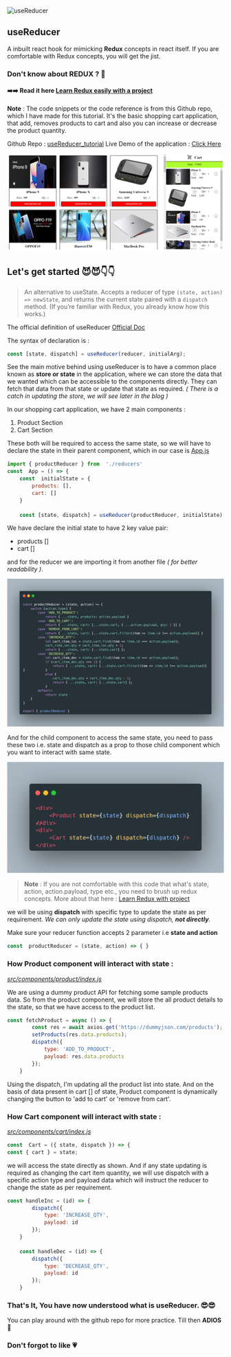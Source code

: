 ![useReducer](https://daveceddia.com/images/useReducer-hook-twitter.png)

## useReducer
A inbuilt react hook for mimicking **Redux** concepts in react itself. If you are comfortable with Redux concepts, you will get the jist.

### Don't know about REDUX ? 🙈
#### ➡️➡️ Read it here [Learn Redux easily with a project](https://dev.to/singhanuj620/react-redux-learn-the-redux-easily-with-project-aji)

**Note** : The code snippets or the code reference is from this Github repo, which I have made for this tutorial. It's the basic shopping cart application, that add, removes products to cart and also you can increase or decrease the product quantity.

Github Repo : [useReducer_tutorial](https://github.com/singhanuj620/useReducer_tutorial)
Live Demo of the application : [Click Here](https://singhanuj620.github.io/useReducer_tutorial/)

![0](./screenshots/0.png)

## Let's get started 😈😈👇👇

> An alternative to useState. Accepts a reducer of type `(state, action) => newState`, and returns the current state paired with a `dispatch` method. (If you’re familiar with Redux, you already know how this works.)

The official definition of useReducer [Official Doc](https://reactjs.org/docs/hooks-reference.html#usereducer)

The syntax of declaration is :

```javascript 
const [state, dispatch] = useReducer(reducer, initialArg);
```

See the main motive behind using useReducer is to have a common place known as **store or state** in the application, where we can store the data that we wanted which can be accessible to the components directly. They can fetch that data from that state or update that state as required. *( There is a catch in updating the store, we will see later in the blog )*

In our shopping cart application, we have 2 main components : 
 1. Product Section
 2. Cart Section

These both will be required to access the same state, so we will have to declare the state in their parent component, which in our case is [App.js](https://github.com/singhanuj620/useReducer_tutorial/blob/master/src/App.js)

```javascript
import { productReducer } from  './reducers'
const  App = () => {
	const  initialState = {
		products: [],
		cart: []
	}  

	const [state, dispatch] = useReducer(productReducer, initialState);
```
We have declare the initial state to have 2 key value pair:

 - products []
 - cart []

and for the reducer we are importing it from another file *( for better readability )*.


![1](./screenshots/1.png)

And for the child component to access the same state, you need to pass these two i.e. state and dispatch as a prop to those child component which you want to interact with same state.


![2](./screenshots/2.png)

> **Note** : If you are not comfortable with this code that what's state, action, action.payload, type etc., you need to brush up redux
> concepts. More about that here : [Learn Redux with
> project](https://dev.to/singhanuj620/react-redux-learn-the-redux-easily-with-project-aji)

we will be using **dispatch** with specific type to update the state as per requirement. *We can only update the state using dispatch, **not directly**.*

Make sure your reducer function accepts 2 parameter i.e **state and action**

```javascript
const  productReducer = (state, action) => { }
```

### How Product component will interact with state : 
[*src/components/product/index.js*](https://github.com/singhanuj620/useReducer_tutorial/blob/master/src/components/product/index.js)

We are using a dummy product API for fetching some sample products data. So from the product component, we will store the all product details to the state, so that we have access to the product list.

```javascript
const fetchProduct = async () => {
        const res = await axios.get('https://dummyjson.com/products');
        setProducts(res.data.products);
        dispatch({
            type: 'ADD_TO_PRODUCT',
            payload: res.data.products
        });
    }
```

Using the dispatch, I'm updating all the product list into state. And on the basis of data present in cart [] of state, Product component is dynamically changing the button to 'add to cart' or 'remove from cart'.

### How Cart component will interact with state : 
[*src/components/cart/index.js*](https://github.com/singhanuj620/useReducer_tutorial/blob/master/src/components/cart/index.js)

```javascript
const  Cart = ({ state, dispatch }) => {
const { cart } = state;
```

we will access the state directly as shown. And if any state updating is required as changing the cart item quantity, we will use dispatch with a specific action type and payload data which will instruct the reducer to change the state as per requirement.

```javascript
const handleInc = (id) => {
        dispatch({
            type: 'INCREASE_QTY',
            payload: id
        });
    }

    const handleDec = (id) => {
        dispatch({
            type: 'DECREASE_QTY',
            payload: id
        });
    }
```

### That's It, You have now understood what is useReducer. 😎😎

You can play around with the github repo for more practice.
Till then **ADIOS** 🙌
### Don't forgot to like 💗
